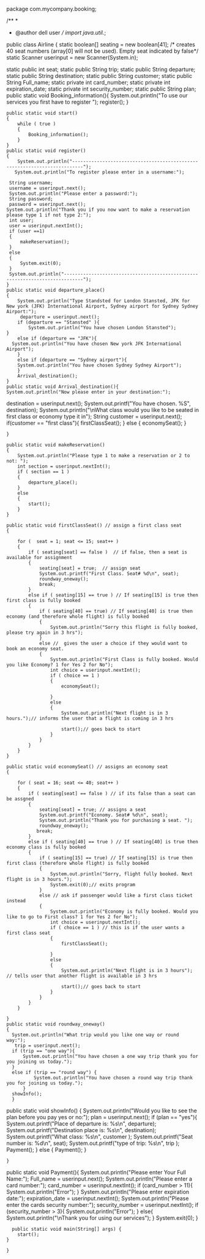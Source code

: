 package com.mycompany.booking;

/**
 *
 * @author dell user
 */
import java.util.*;


public class Airline {
 static boolean[] seating = new boolean[41]; /* creates 40 seat numbers (array[0] will not be used). Empty seat indicated by false*/
 static Scanner userinput = new Scanner(System.in);
 
static public int seat;
static public String trip;
static public String departure;
static public String destination;
static public String customer;
static public String Full_name;
static private int card_number;
static private int expiration_date;
static private int security_number;
static public String plan;
public static void Booking_information(){
System.out.println("To use our services you first have to register ");
register();
}

    public static void start()
    {       
        while ( true )
        {
            Booking_information();
        }   
    }
    public static void register()
    {
        System.out.println("--------------------------------------------------------------------------");
       System.out.println("To register please enter in a username:");
    
     String username;
     username = userinput.next();
     System.out.println("Please enter a password:");
     String password;
     password = userinput.next();
    System.out.println("Thank you if you now want to make a reservation please type 1 if not type 2:");
     int user;
     user = userinput.nextInt();
     if (user ==1)
     {
         makeReservation();
     }
     else
     { 
         System.exit(0);
     }
     System.out.println("-----------------------------------------------------------------------------");
    }
    public static void departure_place()
    {
        System.out.println("Type Standsted for London Stansted, JFK for New york (JFK) International Airport, Sydney airport for Sydney Sydney Airport:");
         departure = userinput.next();
        if (departure == "Stansted" ){
            System.out.println("You have chosen London Stansted");      
    }
        else if (departure == "JFK"){
      System.out.println("You have chosen New york JFK International Airport");
        }
        else if (departure == "Sydney airport"){
        System.out.println("You have chosen Sydney Sydney Airport");
        }
        Arrival_destination();
    }
    public static void Arrival_destination(){
    System.out.println("Now please enter in your destination:");
   destination = userinput.next();
    System.out.printf("You have chosen. %S", destination);
    System.out.println("\nWhat class would you like to be seated in first class or economy type it in");
    String customer = userinput.next();
    if(customer == "first class"){
    firstClassSeat();
    }
    else  {
    economySeat();
    }
    
    }

    public static void makeReservation()
    {
        System.out.println("Please type 1 to make a reservation or 2 to not: ");
        int section = userinput.nextInt();
        if ( section == 1 )
        {
            departure_place();
        }
        else
        {
            start();
        }
    }
    
    public static void firstClassSeat() // assign a first class seat
    {
         
        for (  seat = 1; seat <= 15; seat++ )
        {
            if ( seating[seat] == false )  // if false, then a seat is available for assignment
            {
                seating[seat] = true;  // assign seat
                System.out.printf("First Class. Seat# %d\n", seat);
                roundway_oneway();
                break;
            }
            else if ( seating[15] == true ) // If seating[15] is true then first class is fully booked
            {
                if ( seating[40] == true) // If seating[40] is true then economy (and therefore whole flight) is fully booked
                {
                    System.out.println("Sorry this flight is fully booked, please try again in 3 hrs");
                }
                else //  gives the user a choice if they would want to book an economy seat.
                {
                    System.out.println("First Class is fully booked. Would you like Economy? 1 for Yes 2 for No");  
                    int choice = userinput.nextInt();
                    if ( choice == 1 )
                    {
                        economySeat();
                       
                    }
                    else
                    {
                        System.out.println("Next flight is in 3 hours.");// informs the user that a flight is coming in 3 hrs
                         
                        start();// goes back to start
                    }
                }
            }
        }
    }   

    public static void economySeat() // assigns an economy seat
    {
         
        for ( seat = 16; seat <= 40; seat++ )
        {
            if ( seating[seat] == false ) // if its false than a seat can be assgned
            {
                seating[seat] = true; // assigns a seat
                System.out.printf("Economy. Seat# %d\n", seat);
                System.out.println("Thank you for purchasing a seat. ");
                roundway_oneway();
               break;
            }
            else if ( seating[40] == true ) // If seating[40] is true then economy class is fully booked
            {
                if ( seating[15] == true) // If seating[15] is true then first class (therefore whole flight) is fully booked
                {
                    System.out.println("Sorry, flight fully booked. Next flight is in 3 hours.");
                    System.exit(0);// exits program
                }
                else // ask if passenger would like a first class ticket instead
                {
                    System.out.println("Economy is fully booked. Would you like to go to First class? 1 for Yes 2 for No");
                    int choice = userinput.nextInt();
                    if ( choice == 1 ) // this is if the user wants a first class seat
                    {
                        firstClassSeat();
                      
                    }
                    else
                    {
                        System.out.println("Next flight is in 3 hours"); // tells user that another flight is available in 3 hrs
                       
                        start();// goes back to start
                    }
                }
            }
        }
        
    }
    public static void roundway_oneway()
    {
      System.out.println("What trip would you like one way or round way:");
       trip = userinput.next();
      if (trip == "one way"){
          System.out.println("You have chosen a one way trip thank you for you joining us today.");
      }
      else if (trip == "round way") { 
              System.out.println("You have chosen a round way trip thank you for joining us today.");    
          }
      showInfo();
      }
   public static void showInfo()
    {
    System.out.println("Would you like to see the plan before you pay yes or no:");
    plan = userinput.next();
    if (plan == "yes"){
        System.out.printf("Place of departure is: %s\n", departure);
        System.out.printf("Destination place is: %s\n", destination);
        System.out.printf("What class: %s\n", customer );
        System.out.printf("Seat number is: %d\n", seat);
        System.out.printf("type of trip: %s\n", trip );
    Payment();
    }
        else {
                Payment();
                }
        
    
    }
   public static void Payment(){
   System.out.println("Please enter Your Full Name:");
   Full_name = userinput.next();
   System.out.println("Please enter a card number:");
   card_number = userinput.nextInt();
   if (card_number > 11){
   System.out.println("Error");
   }
   System.out.println("Please enter expiration date:");
   expiration_date = userinput.nextInt();
   System.out.println("Please enter the cards security number:");
   security_number = userinput.nextInt();
   if (security_number > 3){
   System.out.println("Error");
   }
   else{
   System.out.println("\nThank you for using our services");
   }
   System.exit(0);
   }
    
      public static void main(String[] args) {
        start();
    }
    
    }
    
    

